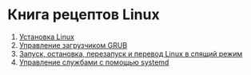 # Книга рецептов Linux

1. [Установка Linux](1.md)
2. [Управление загрузчиком GRUB](2.md)
3. [Запуск, остановка, перезапуск и перевод Linux в спящий режим](3.md)
4. [Управление службами с помощью systemd](4.md)
